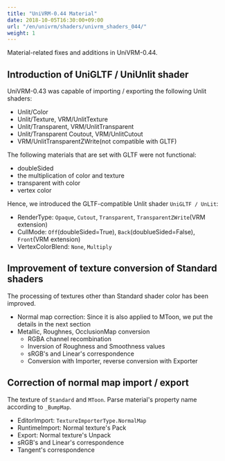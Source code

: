 ```yaml
---
title: "UniVRM-0.44 Material"
date: 2018-10-05T16:30:00+09:00
url: "/en/univrm/shaders/univrm_shaders_044/"
weight: 1
---
```


Material-related fixes and additions in UniVRM-0.44.

## Introduction of UniGLTF / UniUnlit shader
UniVRM-0.43 was capable of importing / exporting the following Unlit shaders:

* Unlit/Color
* Unlit/Texture, VRM/UnlitTexture
* Unlit/Transparent, VRM/UnlitTransparent
* Unlit/Transparent Coutout, VRM/UnlitCutout
* VRM/UnlitTransparentZWrite(not compatible with GLTF)

The following materials that are set with GLTF were not functional:

* doubleSided
* the multiplication of color and texture
* transparent with color
* vertex color

Hence, we introduced the GLTF-compatible Unlit shader `UniGLTF / UnLit`:

* RenderType: `Opaque`, `Cutout`, `Transparent`, `TransparentZWrite`(VRM extension)
* CullMode: `Off`(doubleSided=True), `Back`(doublueSided=False), `Front`(VRM extension)
* VertexColorBlend: `None`, `Multiply`

## Improvement of texture conversion of Standard shaders

The processing of textures other than Standard shader color has been improved.

* Normal map correction: Since it is also applied to MToon, we put the details in the next section
* Metallic, Roughnes, OcclusionMap conversion
    * RGBA channel recombination
    * Inversion of Roughness and Smoothness values
    * sRGB's and Linear's correspondence
    * Conversion with Importer, reverse conversion with Exporter

## Correction of normal map import / export 

The texture of `Standard` and `MToon`.
Parse material's property name according to `_BumpMap`.

* EditorImport: `TextureImporterType.NormalMap`
* RuntimeImport: Normal texture's Pack
* Export: Normal texture's Unpack
* sRGB's and Linear's correspondence
* Tangent's correspondence
